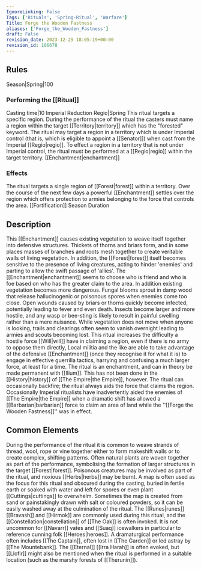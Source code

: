 ```yaml
---
IgnoreLinking: False
Tags: ['Rituals', 'Spring-Ritual', 'Warfare']
Title: Forge the Wooden Fastness
aliases: ['Forge_the_Wooden_Fastness']
draft: False
revision_date: 2023-12-29 18:05:19+00:00
revision_id: 106678
---
```


## Rules
Season|Spring|100
### Performing the [[Ritual]]
Casting time|10 Imperial Reduction
Regio|Spring 
This ritual targets a specific region. During the performance of the ritual the casters must name a region within the target [[Territory|territory]] which has the "forested" keyword.
The ritual may target a region in a territory which is under Imperial control (that is, which is eligible to appoint a [[Senator]]) when cast from the Imperial [[Regio|regio]]. To effect a region in a territory that is not under Imperial control, the ritual must be performed at a [[Regio|regio]] within the target territory.
[[Enchantment|enchantment]]
### Effects
The ritual targets a single region of [[Forest|forest]] within a territory. Over the course of the next few days a powerful [[Enchantment]] settles over the region which offers protection to armies belonging to the force that controls the area.
[[Fortification]]
Season Duration
## Description
This [[Enchantment]] causes existing vegetation to weave itself together into defensive structures. Thickets of thorns and briars form, and in some places masses of branches and roots mesh together to create veritable walls of living vegetation. In addition, the [[Forest|forest]] itself becomes sensitive to the presence of living creatures, acting to hinder 'enemies' and parting to allow the swift passage of 'allies'. The [[Enchantment|enchantment]] seems to choose who is friend and who is foe based on who has the greater claim to the area.
In addition existing vegetation becomes more dangerous. Fungal blooms sprout in damp wood that release hallucinogenic or poisonous spores when enemies come too close. Open wounds caused by briars or thorns quickly become infected, potentially leading to fever and even death. Insects become larger and more hostile, and any wasp or bee-sting is likely to result in painful swelling rather than a mere nuisance. While vegetation does not move when anyone is looking, trails and clearings often seem to vanish overnight leading to armies and scouts becoming lost.
This ritual increases the difficulty a hostile force [[Will|will]] have in claiming a region, even if there is no army to oppose them directly, Local militia and the like are able to take advantage of the defensive [[Enchantment]] (once they recognise it for what it is) to engage in effective guerrilla tactics, harrying and confusing a much larger force, at least for a time.
The ritual is an enchantment, and can in theory be made permanent with [[Ilium]]. This has not been done in the [[History|history]] of [[The Empire|the Empire]], however.
The ritual can occasionally backfire; the ritual always aids the force that claims the region. Occasionally Imperial ritualists have inadvertently aided the enemies of [[The Empire|the Empire]] when a dramatic shift has allowed a [[Barbarian|barbarian]] force to claim an area of land while the ''[[Forge the Wooden Fastness]]'' was in effect.
## Common Elements
During the performance of the ritual it is common to weave strands of thread, wool, rope or vine together either to form makeshift walls or to create complex, shifting patterns. Often natural plants are woven together as part of the performance, symbolising the formation of larger structures in the target [[Forest|forest]]. Poisonous creatures may be involved as part of the ritual, and noxious [[Herbs|herbs]] may be burnt. 
A map is often used as the focus for this ritual and obscured during the casting, buried in fertile earth or soaked with water and left for spores or even plant [[Cuttings|cuttings]] to overwhelm. Sometimes the map is created from sand or painstakingly drawn with salt or coloured powders, so it can be easily washed away at the culmination of the ritual. 
The [[Runes|runes]] [[Bravash]] and [[Hirmok]] are commonly used during this ritual, and the [[Constellation|constellation]] of [[The Oak]] is often invoked. It is not uncommon for [[Navarr]] vates and [[Suaq]] icewalkers in particular to reference cunning folk [[Heroes|heroes]]. A dramaturgical performance often includes [[The Captain]], often lost in [[The Garden]] or led astray by [[The Mountebank]]. The [[Eternal]] [[Irra Harah]] is often evoked, but [[Llofir]] might also be mentioned when the ritual is performed in a suitable location (such as the marshy forests of [[Therunin]]).